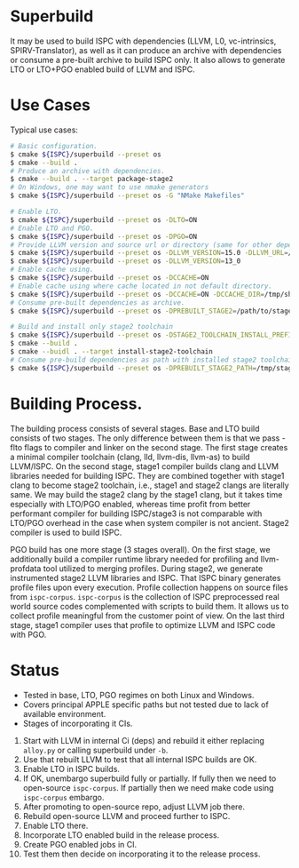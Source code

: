# Superbuild

It may be used to build ISPC with dependencies (LLVM, L0, vc-intrinsics,
SPIRV-Translator), as well as it can produce an archive with dependencies or
consume a pre-built archive to build ISPC only. It also allows to generate LTO
or LTO+PGO enabled build of LLVM and ISPC.

# Use Cases

Typical use cases:

```bash
# Basic configuration.
$ cmake ${ISPC}/superbuild --preset os
$ cmake --build .
# Produce an archive with dependencies.
$ cmake --build . --target package-stage2
# On Windows, one may want to use nmake generators
$ cmake ${ISPC}/superbuild --preset os -G "NMake Makefiles"

# Enable LTO.
$ cmake ${ISPC}/superbuild --preset os -DLTO=ON
# Enable LTO and PGO.
$ cmake ${ISPC}/superbuild --preset os -DPGO=ON
# Provide LLVM version and source url or directory (same for other dependencies).
$ cmake ${ISPC}/superbuild --preset os -DLLVM_VERSION=15.0 -DLLVM_URL=/home/llvm-project
$ cmake ${ISPC}/superbuild --preset os -DLLVM_VERSION=13_0
# Enable cache using.
$ cmake ${ISPC}/superbuild --preset os -DCCACHE=ON
# Enable cache using where cache located in not default directory.
$ cmake ${ISPC}/superbuild --preset os -DCCACHE=ON -DCCACHE_DIR=/tmp/shared-ispc-ccache
# Consume pre-built dependencies as archive.
$ cmake ${ISPC}/superbuild --preset os -DPREBUILT_STAGE2=/path/to/stage2-archive.tgz

# Build and install only stage2 toolchain
$ cmake ${ISPC}/superbuild --preset os -DSTAGE2_TOOLCHAIN_INSTALL_PREFIX=/tmp/stage2-path -DBUILD_STAGE2_TOOLCHAIN_ONLY=ON
$ cmake --build .
$ cmake --buidl . --target install-stage2-toolchain
# Consume pre-build dependencies as path with installed stage2 toolchain and libs.
$ cmake ${ISPC}/superbuild --preset os -DPREBUILT_STAGE2_PATH=/tmp/stage2-path
```

# Building Process.

The building process consists of several stages.
Base and LTO build consists of two stages. The only difference between them
is that we pass -flto flags to compiler and linker on the second stage. The
first stage creates a minimal compiler toolchain (clang, lld, llvm-dis,
llvm-as) to build LLVM/ISPC.  On the second stage, stage1 compiler builds clang
and LLVM libraries needed for building ISPC. They are combined together with
stage1 clang to become stage2 toolchain, i.e., stage1 and stage2 clangs are
literally same. We may build the stage2 clang by the stage1 clang, but it takes
time especially with LTO/PGO enabled, whereas time profit from better
performant compiler for building ISPC/stage3 is not comparable with LTO/PGO
overhead in the case when system compiler is not ancient. Stage2 compiler is
used to build ISPC.

PGO build has one more stage (3 stages overall). On the first stage, we
additionally build a compiler runtime library needed for profiling and
llvm-profdata tool utilized to merging profiles. During stage2, we generate
instrumented stage2 LLVM libraries and ISPC. That ISPC binary generates
profile files upon every execution. Profile collection happens on source
files from `ispc-corpus`. `ispc-corpus` is the collection of ISPC preprocessed
real world source codes complemented with scripts to build them. It allows us
to collect profile meaningful from the customer point of view. On the last
third stage, stage1 compiler uses that profile to optimize LLVM and ISPC code
with PGO.

# Status

- Tested in base, LTO, PGO regimes on both Linux and Windows.
- Covers principal APPLE specific paths but not tested due to lack of available
  environment.
- Stages of incorporating it CIs.
1. Start with LLVM in internal Ci (deps) and rebuild it either replacing
   `alloy.py` or calling superbuild under `-b`.
1. Use that rebuilt LLVM to test that all internal ISPC builds are OK.
1. Enable LTO in ISPC builds.
1. If OK, unembargo superbuild fully or partially. If fully then we need to
   open-source `ispc-corpus`. If partially then we need make code using
   `ispc-corpus` embargo.
1. After promoting to open-source repo, adjust LLVM job there.
1. Rebuild open-source LLVM and proceed further to ISPC.
1. Enable LTO there.
1. Incorporate LTO enabled build in the release process.
1. Create PGO enabled jobs in CI.
1. Test them then decide on incorporating it to the release process.
